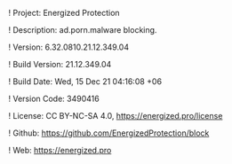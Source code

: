 ! Project: Energized Protection

! Description: ad.porn.malware blocking.

! Version: 6.32.0810.21.12.349.04

! Build Version: 21.12.349.04

! Build Date: Wed, 15 Dec 21 04:16:08 +06

! Version Code: 3490416

! License: CC BY-NC-SA 4.0, https://energized.pro/license

! Github: https://github.com/EnergizedProtection/block

! Web: https://energized.pro
